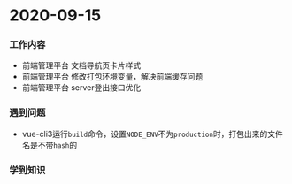 # 2020-09-15

### 工作内容

+ 前端管理平台 文档导航页卡片样式
+ 前端管理平台 修改打包环境变量，解决前端缓存问题
+ 前端管理平台 server登出接口优化

### 遇到问题

+ vue-cli3运行`build`命令，设置`NODE_ENV`不为`production`时，打包出来的文件名是不带`hash`的

### 学到知识
